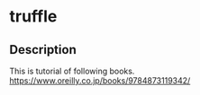 # truffle

## Description
This is tutorial of following books.  
https://www.oreilly.co.jp/books/9784873119342/
